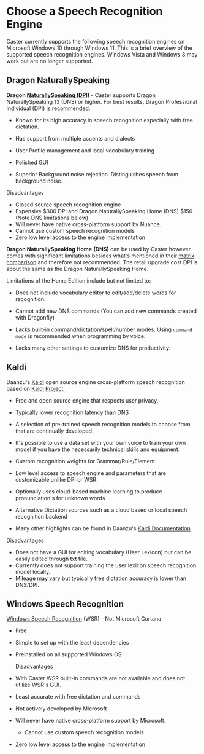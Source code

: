 # Choose a Speech Recognition Engine

Caster currently supports the following speech recognition engines on Microsoft Windows 10 through Windows 11. This is a brief overview of the supported speech recognition engines. Windows Vista and Windows 8 may work but are no longer supported.

## Dragon NaturallySpeaking

**Dragon [NaturallySpeaking (DPI)](https://www.nuance.com/dragon.html)** - Caster supports Dragon NaturallySpeaking 13 (DNS) or higher. For best results, Dragon Professional Individual (DPI) is recommended.

- Known for its high accuracy in speech recognition especially with free dictation.

- Has support from multiple accents and dialects

- User Profile management and local vocabulary training

- Polished GUI

- Superior Background noise rejection. Distinguishes speech from background noise.

Disadvantages

- Closed source speech recognition engine
- Expensive $300 DPI and Dragon NaturallySpeaking Home (DNS) $150 (Note DNS limitations below)
- Will never have native cross-platform support by Nuance.
- Cannot use custom speech recognition models
- Zero low level access to the engine implementation

**Dragon NaturallySpeaking Home** **(DNS)** can be used by Caster however comes with significant limitations besides what's mentioned in their [matrix comparison](https://www.dragonsupportservice.us/dragon-15-home-vs-professional-specifications/) and therefore not recommended. The retail upgrade cost DPI is about the same as the Dragon NaturallySpeaking Home. 

Limitations of the Home Edition include but not limited to:

- Does not include vocabulary editor to edit/add/delete words for recognition.

- Cannot add new DNS commands (You can add new commands created with Dragonfly)

- Lacks built-in command/dictation/spell/number modes. Using `command mode` is recommended when programming by voice.

- Lacks many other settings to customize DNS for productivity.

## Kaldi

Daanzu's [Kaldi](https://dragonfly2.readthedocs.io/en/latest/kaldi_engine.html) open source engine cross-platform speech recognition based on [Kaldi Project](https://kaldi-asr.org/).  

- Free and open source engine that respects user privacy.

- Typically lower recognition latency than DNS

- A selection of pre-trained speech recognition models to choose from that are continually developed.

- It's possible to use a data set with your own voice to train your own model if you have the necessarily technical skills and equipment.

- Custom recognition weights for Grammar/Rule/Element

- Low level access to speech engine and parameters that are customizable unlike DPI or WSR.

- Optionally uses cloud-based machine learning to produce pronunciation's for unknown words

- Alternative Dictation sources such as a cloud based or local speech recognition backend

- Many other highlights can be found in Daanzu's [Kaldi Documentation](https://dragonfly2.readthedocs.io/en/latest/kaldi_engine.html)

Disadvantages

- Does not have a GUI for editing vocabulary (User Lexicon) but can be easily edited through txt file.
- Currently does not support training the user lexicon speech recognition model locally.
- Mileage may vary but typically free dictation accuracy is lower than DNS/DPI.

## Windows Speech Recognition

[Windows Speech Recognition](https://support.microsoft.com/en-us/help/4027176/windows-10-use-voice-recognition) (WSR) - Not Microsoft Cortana

- Free

- Simple to set up with the least dependencies

- Preinstalled on all supported Windows OS

  Disadvantages

- With Caster WSR built-in commands are not available and does not utilize WSR's GUI.

- Least accurate with free dictation and commands
- Not actively developed by Microsoft
- Will never have native cross-platform support by Microsoft.
  - Cannot use custom speech recognition models
- Zero low level access to the engine implementation
